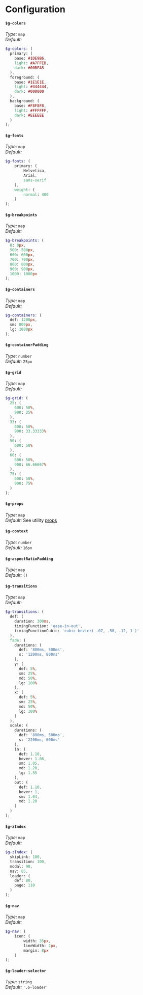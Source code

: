 # Configuration

#### `$g-colors`  
_Type:_ `map`  
_Default:_

```scss
$g-colors: (
  primary: (
    base: #1DE9B6,
    light: #A7FFEB,
    dark: #00BFA5
  ),
  foreground: (
    base: #1E1E1E,
    light: #444444,
    dark: #000000
  ),
  background: (
    base: #F8F8F8,
    light: #FFFFFF,
    dark: #EEEEEE
  )
);
```

#### `$g-fonts`

_Type:_ `map`  
_Default:_

```scss
$g-fonts: (
	primary: (   
		Helvetica,
		Arial,
		sans-serif
	),
	weight: (
		normal: 400
	)
);
```

#### `$g-breakpoints`

_Type:_ `map`  
_Default:_

```scss
$g-breakpoints: (
  0: 0px,
  500: 500px,
  600: 600px,
  700: 700px,
  800: 800px,
  900: 900px,
  1000: 1000px
);
```

#### `$g-containers`

_Type:_ `map`  
_Default:_

```scss
$g-containers: (
  def: 1200px,
  sm: 800px,
  lg: 1800px
);
```
#### `$g-containerPadding`

_Type:_ `number`  
_Default:_ `25px`

#### `$g-grid`

_Type:_ `map`  
_Default:_

```scss
$g-grid: (
  25: (   
    600: 50%,
    900: 25%
  ),
  33: (
    600: 50%,
    900: 33.33333%
  ),
  50: (
    600: 50%
  ),
  66: (
    600: 50%,
    900: 66.66667%
  ),
  75: (
    600: 50%,
    900: 75%
  )
);
```

#### `$g-props`

_Type:_ `map`  
_Default:_ See utility [props](https://github.com/galaniz/formation/blob/master/src/utils/atomic/_props.scss)

#### `$g-context`

_Type:_ `number`  
_Default:_ `16px`

#### `$g-aspectRatioPadding`

_Type:_ `map`  
_Default:_ `()`

#### `$g-transitions`

_Type:_ `map`  
_Default:_

```scss
$g-transitions: (
  def: (
    duration: 300ms,
    timingFunction: 'ease-in-out',
    timingFunctionCubic: 'cubic-bezier( .07, .50, .12, 1 )'
  ),
  fade: (
    durations: (
      def: '800ms, 500ms',
      s: '1200ms, 800ms'
    ),
    y: (
      def: 5%,
      sm: 25%,
      md: 50%,
      lg: 100%
    ),
    x: (
      def: 5%,
      sm: 25%,
      md: 50%,
      lg: 100%
    )
  ),
  scale: (
    durations: (
      def: '800ms, 500ms',
      s: '2200ms, 600ms'
    ),
    in: (
      def: 1.10,
      hover: 1.06,
      sm: 1.05,
      md: 1.20,
      lg: 1.55
    ),
    out: (
      def: 1.10,
      hover: 1,
      sm: 1.04,
      md: 1.20
    )
  )
);
```

#### `$g-zIndex`

_Type:_ `map`  
_Default:_

```scss
$g-zIndex: (
  skipLink: 100,
  transition: 100,
  modal: 90,
  nav: 85,
  loader: (
    def: 80,
    page: 110
  )
);
```

#### `$g-nav`

_Type:_ `map`  
_Default:_

```scss
$g-nav: (
	icon: (
		width: 35px,
		lineWidth: 2px,
		margin: 8px
	)
);
```

#### `$g-loader-selector`

_Type:_ `string`  
_Default:_ `'.o-loader'`
